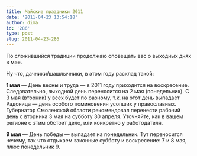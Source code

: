 ```yaml
---
title: Майские праздники 2011
date: '2011-04-23 13:54:18'
author: dima
id: '286'
type: post
slug: 2011-04-23-286
---
```


По сложившийся традиции продолжаю оповещать вас о выходных днях в мае.

Ну что, дачники/шашлычники, в этом году расклад такой:

**1 мая** — День весны и труда — в 2011 году приходится на воскресение. Следовательно, выходной день переносится на 2 мая (понедельник). С 3 мая (вторник) у всех будет по разному, т.к. на этот день выпадает Радоница — день особого поминовения усопших у православных. Губернатор Смоленской области рекомендовал перенести рабочий день с вторника 3 мая на субботу 30 апреля. Уточняйте, как в вашем регионе с этим обстоит дело, или конкретно у работодателя.

**9 мая** — День победы — выпадает на понедельник. Тут переносится нечему, так что отдыхаем законные субботу и воскресение: 7 и 8 мая, плюс понедельник 9.